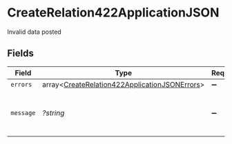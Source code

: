 # CreateRelation422ApplicationJSON

Invalid data posted


## Fields

| Field                                                                                                              | Type                                                                                                               | Required                                                                                                           | Description                                                                                                        | Example                                                                                                            |
| ------------------------------------------------------------------------------------------------------------------ | ------------------------------------------------------------------------------------------------------------------ | ------------------------------------------------------------------------------------------------------------------ | ------------------------------------------------------------------------------------------------------------------ | ------------------------------------------------------------------------------------------------------------------ |
| `errors`                                                                                                           | array<[CreateRelation422ApplicationJSONErrors](../../models/operations/CreateRelation422ApplicationJSONErrors.md)> | :heavy_minus_sign:                                                                                                 | N/A                                                                                                                |                                                                                                                    |
| `message`                                                                                                          | *?string*                                                                                                          | :heavy_minus_sign:                                                                                                 | N/A                                                                                                                | The given data was invalid.                                                                                        |